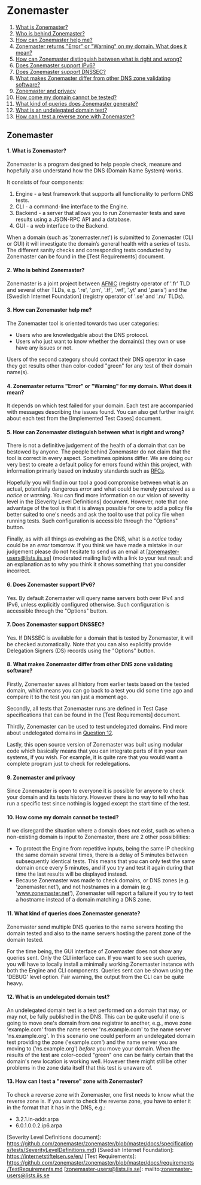 Zonemaster
==========

1. [What is Zonemaster?](#q1)
2. [Who is behind Zonemaster?](#q2)
3. [How can Zonemaster help me?](#q3)
4. [Zonemaster returns "Error" or "Warning" on my domain. What does it mean?](#q4)
5. [How can Zonemaster distinguish between what is right and wrong?](#q5)
6. [Does Zonemaster support IPv6?](#q6)
7. [Does Zonemaster support DNSSEC?](#q7)
8. [What makes Zonemaster differ from other DNS zone validating software?](#q8)
9. [Zonemaster and privacy](#q9)
10. [How come my domain cannot be tested?](#q10)
11. [What kind of queries does Zonemaster generate?](#q11)
12. [What is an undelegated domain test?](#q12)
13. [How can I test a reverse zone with Zonemaster?](#q13)

Zonemaster
----------

<a name="q1"></a>
#### 1. What is Zonemaster?
Zonemaster is a program designed to help people check, measure and
hopefully also understand how the DNS (Domain Name System) works.

It consists of four components:

  1. Engine - a test framework that supports all functionality to perform DNS tests.
  2. CLI - a command-line interface to the Engine.
  3. Backend - a server that allows you to run Zonemaster tests and save results using
     a JSON-RPC API and a database.
  4. GUI - a web interface to the Backend.

When a domain (such as 'zonemaster.net') is submitted to Zonemaster (CLI or
GUI) it will investigate the domain’s general health with a series of tests.
The different sanity checks and corresponding tests conducted by Zonemaster can be
found in the [Test Requirements] document.

<a name="q2"></a>
#### 2. Who is behind Zonemaster?
Zonemaster is a joint project between [AFNIC] (registry operator of '.fr' TLD and several other
TLDs, e.g. '.re', '.pm', '.tf', '.wf', '.yt' and '.paris') and the [Swedish Internet Foundation]
(registry operator of '.se' and '.nu' TLDs).

<a name="q3"></a>
#### 3. How can Zonemaster help me?
The Zonemaster tool is oriented towards two user categories:

  - Users who are knowledgable about the DNS protocol.
  - Users who just want to know whether the domain(s) they own or use
    have any issues or not.

Users of the second category should contact their DNS operator
in case they get results other than color-coded "green" for any
test of their domain name(s).

<a name="q4"></a>
#### 4. Zonemaster returns "Error" or "Warning" for my domain. What does it mean?
It depends on which test failed for your domain. Each test are accompanied with messages
describing the issues found.
You can also get further insight about each test from the [Implemented Test Cases] document.

<a name="q5"></a>
#### 5. How can Zonemaster distinguish between what is right and wrong?
There is not a definitive judgement of the health of a domain that can be bestowed by anyone.
The people behind Zonemaster do not claim that the tool is correct in every aspect.
Sometimes opinions differ.
We are doing our very best to create a default policy for errors found within this project,
with information primarly based on industry standards such as [RFCs].

Hopefully you will find in our tool a good compromise between what is an actual,
potentially dangerous *error* and what could be merely perceived as a *notice* or *warning*.
You can find more information on our vision of severity level in the [Severity Level Definitions] document.
However, note that one advantage of the tool is that it is always possible for one to add a policy file 
better suited to one's needs and ask the tool to use that policy file when running tests.
Such configuration is accessible through the "Options" button.

Finally, as with all things as evolving as the DNS, what is a *notice* today could be an *error* tomorrow.
If you think we have made a mistake in our judgement please do not hesitate to send us
an email at [zonemaster-users@lists.iis.se] (moderated mailing list) with a link to your test
result and an explanation as to why you think it shows something that you consider incorrect.

<a name="q6"></a>
#### 6. Does Zonemaster support IPv6?
Yes. By default Zonemaster will query name servers both over IPv4 and IPv6, unless explicitly
configured otherwise.
Such configuration is accessible through the "Options" button.

<a name="q7"></a>
#### 7. Does Zonemaster support DNSSEC?
Yes. If DNSSEC is available for a domain that is tested by Zonemaster, it will be
checked automatically.
Note that you can also explicitly provide Delegation Signers (DS) records using the
"Options" button.

<a name="q8"></a>
#### 8. What makes Zonemaster differ from other DNS zone validating software?
Firstly, Zonemaster saves all history from earlier tests based on the tested
domain, which means you can go back to a test you did some time ago and compare it
to the test you ran just a moment ago.

Secondly, all tests that Zonemaster runs are defined in Test Case specifications that
can be found in the [Test Requirements] document.

Thirdly, Zonemaster can be used to test undelegated domains. Find more about undelegated
domains in [Question 12].

Lastly, this open source version of Zonemaster was built using modular code
which basically means that you can integrate parts of it in your own systems, if you wish.
For example, it is quite rare that you would want a complete program just to check for
redelegations.

<a name="q9"></a>
#### 9. Zonemaster and privacy
Since Zonemaster is open to everyone it is possible for anyone to check your
domain and its tests history.
However there is no way to tell who has run a specific test since nothing is
logged except the start time of the test.

<a name="q10"></a>
#### 10. How come my domain cannot be tested?
If we disregard the situation where a domain does not exist, such as when a
non-existing domain is input to Zonemaster, there are 2 other possibilities:
  - To protect the Engine from repetitive inputs, being the same IP
    checking the same domain several times, there is a delay of 5 minutes between
    subsequently identical tests.
    This means that you can only test the same domain once every 5 minutes,
    and if you try and test it again during that time the last results
    will be displayed instead.
  - Because Zonemaster was made to check domains, or DNS zones (e.g. 'zonemaster.net'), and
    not hostnames in a domain (e.g. 'www.zonemaster.net'), Zonemaster will
    report a failure if you try to test a hostname instead of a domain matching a
    DNS zone.

<a name="q11"></a>
#### 11. What kind of queries does Zonemaster generate?
Zonemaster send multiple DNS queries to the name servers hosting the domain tested and
also to the name servers hosting the parent zone of the domain tested.

For the time being, the GUI interface of Zonemaster does not show any queries sent.
Only the CLI interface can. If you want to see such queries, you will have to locally install
a minimally working Zonemaster instance with both the Engine and CLI components.
Queries sent can be shown using the 'DEBUG' level option.
Fair warning, the output from the CLI can be quite heavy.

<a name="q12"></a>
#### 12. What is an undelegated domain test?
An undelegated domain test is a test performed on a domain that may, or may not,
be fully published in the DNS.
This can be quite useful if one is going to move one's domain from one registrar to another,
e.g., move zone 'example.com' from the name server 'ns.example.com' to the name server 'ns.example.org'.
In this scenario one could perform an undelegated domain test providing the zone ('example.com')
and the name server you are moving to ('ns.example.org') *before* you move your domain.
When the results of the test are color-coded "green" one can be fairly certain that the
domain's new location is working well.
However there might still be other problems in the zone data itself that this test is unaware of.

<a name="q13"></a>
#### 13. How can I test a "reverse" zone with Zonemaster?
To check a reverse zone with Zonemaster, one first needs to know what the
reverse zone is. If you want to check the reverse zone, you have to enter
it in the format that it has in the DNS, e.g.:

  - 3.2.1.in-addr.arpa
  - 6.0.1.0.0.2.ip6.arpa

[AFNIC]:                                 https://www.afnic.fr/en/
[Implemented Test Cases document]:       https://github.com/zonemaster/zonemaster/blob/master/docs/specifications/tests/ImplementedTestCases.md
[Question 12]:                           #q12
[RFCs]:                                  https://www.ietf.org/standards/rfcs/
[Severity Level Definitions document]:   https://github.com/zonemaster/zonemaster/blob/master/docs/specifications/tests/SeverityLevelDefinitions.md)
[Swedish Internet Foundation]:           https://internetstiftelsen.se/en/
[Test Requirements]:                     https://github.com/zonemaster/zonemaster/blob/master/docs/requirements/TestRequirements.md
[zonemaster-users@lists.iis.se]:         mailto:zonemaster-users@lists.iis.se